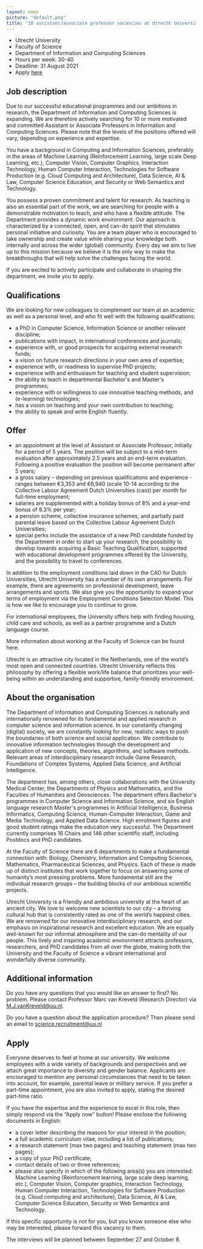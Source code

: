 ```yaml
---
layout: news
picture: "default.png"
title: "10 assistant/associate professor vacancies at Utrecht University"
---
```


* Utrecht University
* Faculty of Science
* Department of Information and Computing Sciences
* Hours per week: 30-40
* Deadline: 31 August 2021
* Apply [here](https://www.uu.nl/en/organisation/working-at-utrecht-university/jobs/assistant-or-associate-professors-in-information-and-computing-sciences-tenure-track-08-10-fte)

## Job description

Due to our successful educational programmes and our ambitions in research, the Department of Information and Computing Sciences is expanding. We are therefore actively searching for 10 or more motivated and committed Assistant or Associate Professors in Information and Computing Sciences. Please note that the levels of the positions offered will vary, depending on experience and expertise.

You have a background in Computing and Information Sciences, preferably in the areas of Machine Learning (Reinforcement Learning, large scale Deep Learning, etc.), Computer Vision, Computer Graphics, Interaction Technology, Human Computer Interaction, Technologies for Software Production (e.g. Cloud Computing and Architecture), Data Science, AI & Law, Computer Science Education, and Security or Web Semantics and Technology.

You possess a proven commitment and talent for research. As teaching is also an essential part of the work, we are searching for people with a demonstrable motivation to teach, and who have a flexible attitude. The Department provides a dynamic work environment. Our approach is characterized by a connected, open, and can-do spirit that stimulates personal initiative and curiosity. You are a team player who is encouraged to take ownership and create value while sharing your knowledge both internally and across the wider (global) community. Every day we aim to live up to this mission because we believe it is the only way to make the breakthroughs that will help solve the challenges facing the world.

If you are excited to actively participate and collaborate in shaping the department, we invite you to apply.

##  Qualifications

We are looking for new colleagues to complement our team at an academic as well as a personal level, and who fit well with the following qualifications:

* a PhD in Computer Science, Information Science or another relevant discipline;
* publications with impact, in international conferences and journals;
* experience with, or good prospects for acquiring external research funds;
* a vision on future research directions in your own area of expertise;
* experience with, or readiness to supervise PhD projects;
* experience with and enthusiasm for teaching and student supervision;
* the ability to teach in departmental Bachelor's and Master's programmes;
* experience with or willingness to use innovative teaching methods, and (e-learning) technologies;
* has a vision on teaching and your own contribution to teaching;
* the ability to speak and write English fluently.

## Offer

* an appointment at the level of Assistant or Associate Professor, initially for a period of 5 years. The position will be subject to a mid-term evaluation after approximately 2.5 years and an end-term evaluation. Following a positive evaluation the position will become permanent after 5 years;
* a gross salary – depending on previous qualifications and experience - ranges between €3,353 and €6,940 (scale 10-14 according to the Collective Labour Agreement Dutch Universities (cao)) per month for full-time employment;
* salaries are supplemented with a holiday bonus of 8% and a year-end bonus of 8.3% per year;
* a pension scheme, collective insurance schemes, and partially paid parental leave based on the Collective Labour Agreement Dutch Universities;
* special perks include the assistance of a new PhD candidate funded by the Department in order to start up your research, the possibility to develop towards acquiring a Basic Teaching Qualification, supported with educational development programmes offered by the University, and the possibility to travel to conferences.

In addition to the employment conditions laid down in the CAO for Dutch Universities, Utrecht University has a number of its own arrangements. For example, there are agreements on professional development, leave arrangements and sports. We also give you the opportunity to expand your terms of employment via the Employment Conditions Selection Model. This is how we like to encourage you to continue to grow.

For international employees, the University offers help with finding housing, child care and schools, as well as a partner programme and a Dutch language course.

More information about working at the Faculty of Science can be found here.

Utrecht is an attractive city located in the Netherlands, one of the world’s most open and connected countries. Utrecht University reflects this philosophy by offering a flexible work/life balance that prioritizes your well-being within an understanding and supportive, family-friendly environment.

## About the organisation

The Department of Information and Computing Sciences is nationally and internationally renowned for its fundamental and applied research in computer science and information science. In our constantly changing (digital) society, we are constantly looking for new, realistic ways to push the boundaries of both science and social application. We contribute to innovative information technologies through the development and application of new concepts, theories, algorithms, and software methods. Relevant areas of interdisciplinary research include Game Research, Foundations of Complex Systems, Applied Data Science, and Artificial Intelligence.

The department has, among others, close collaborations with the University Medical Center, the Departments of Physics and Mathematics, and the Faculties of Humanities and Geosciences. The department offers Bachelor's programmes in Computer Science and Information Science, and six English language research Master's programmes in Artificial Intelligence, Business Informatics, Computing Science, Human-Computer Interaction, Game and Media Technology, and Applied Data Science. High enrolment figures and good student ratings make the education very successful. The Department currently comprises 16 Chairs and 146 other scientific staff, including Postdocs and PhD candidates.

At the Faculty of Science there are 6 departments to make a fundamental connection with: Biology, Chemistry, Information and Computing Sciences, Mathematics, Pharmaceutical Sciences, and Physics. Each of these is made up of distinct institutes that work together to focus on answering some of humanity’s most pressing problems. More fundamental still are the individual research groups – the building blocks of our ambitious scientific projects.

Utrecht University is a friendly and ambitious university at the heart of an ancient city. We love to welcome new scientists to our city – a thriving cultural hub that is consistently rated as one of the world’s happiest cities. We are renowned for our innovative interdisciplinary research, and our emphasis on inspirational research and excellent education. We are equally well-known for our informal atmosphere and the can-do mentality of our people. This lively and inspiring academic environment attracts professors, researchers, and PhD candidates from all over the globe, making both the University and the Faculty of Science a vibrant international and wonderfully diverse community.

## Additional information

Do you have any questions that you would like an answer to first? No problem. Please contact Professor Marc van Kreveld (Research Director) via M.J.vanKreveld@uu.nl.

Do you have a question about the application procedure? Then please send an email to science.recruitment@uu.nl 

## Apply

Everyone deserves to feel at home at our university. We welcome employees with a wide variety of backgrounds and perspectives and we attach great importance to diversity and gender balance. Applicants are encouraged to mention any personal circumstances that need to be taken into account, for example, parental leave or military service. If you prefer a part-time appointment, you are also invited to apply, stating the desired part-time ratio.

If you have the expertise and the experience to excel in this role, then simply respond via the “Apply now” button! Please enclose the following documents in English:

* a cover letter describing the reasons for your interest in the position;
* a full academic curriculum vitae, including a list of publications;
* a research statement (max two pages) and teaching statement (max two pages);
* a copy of your PhD certificate;
* contact details of two or three references;
* please also specify in which of the following area(s) you are interested: Machine Learning (Reinforcement learning, large scale deep learning, etc.), Computer Vision, Computer graphics, Interaction Technology, Human Computer Interaction, Technologies for Software Production (e.g. Cloud computing and architecture), Data Science, AI & Law, Computer Science Education, Security or Web Semantics and Technology.

If this specific opportunity is not for you, but you know someone else who may be interested, please forward this vacancy to them.

The interviews will be planned between September 27 and October 8.